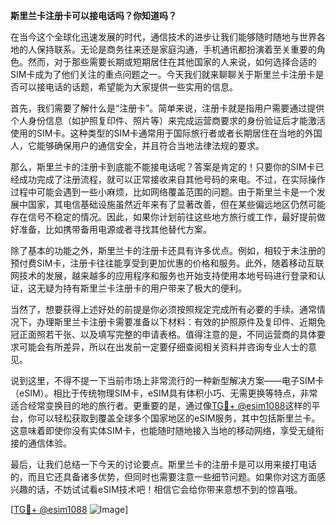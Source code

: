 **斯里兰卡注册卡可以接电话吗？你知道吗？**

在当今这个全球化迅速发展的时代，通信技术的进步让我们能够随时随地与世界各地的人保持联系。无论是商务往来还是家庭沟通，手机通讯都扮演着至关重要的角色。然而，对于那些需要长期或短期居住在其他国家的人来说，如何选择合适的SIM卡成为了他们关注的重点问题之一。今天我们就来聊聊关于斯里兰卡注册卡是否可以接电话的话题，希望能为大家提供一些实用的信息。

首先，我们需要了解什么是“注册卡”。简单来说，注册卡就是指用户需要通过提供个人身份信息（如护照复印件、照片等）来完成运营商要求的身份验证后才能激活使用的SIM卡。这种类型的SIM卡通常用于国际旅行者或者长期居住在当地的外国人，它能够确保用户的通信安全，并且符合当地法律法规的要求。

那么，斯里兰卡的注册卡到底能不能接电话呢？答案是肯定的！只要你的SIM卡已经成功完成了注册流程，就可以正常接收来自其他号码的来电。不过，在实际操作过程中可能会遇到一些小麻烦，比如网络覆盖范围的问题。由于斯里兰卡是一个发展中国家，其电信基础设施虽然近年来有了显著改善，但在某些偏远地区仍然可能存在信号不稳定的情况。因此，如果你计划前往这些地方旅行或工作，最好提前做好准备，比如携带备用电源或者寻找其他替代方案。

除了基本的功能之外，斯里兰卡的注册卡还具有许多优点。例如，相较于未注册的预付费SIM卡，注册卡往往能享受到更加优惠的价格和服务。此外，随着移动互联网技术的发展，越来越多的应用程序和服务也开始支持使用本地号码进行登录和认证，这无疑为持有斯里兰卡注册卡的用户带来了极大的便利。

当然了，想要获得上述好处的前提是你必须按照规定完成所有必要的手续。通常情况下，办理斯里兰卡注册卡需要准备以下材料：有效的护照原件及复印件、近期免冠正面照若干张、以及填写完整的申请表格。值得注意的是，不同运营商的具体要求可能会有所差异，所以在出发前一定要仔细查阅相关资料并咨询专业人士的意见。

说到这里，不得不提一下当前市场上非常流行的一种新型解决方案——电子SIM卡（eSIM）。相比于传统物理SIM卡，eSIM具有体积小巧、无需更换等特点，非常适合经常变换目的地的旅行者。更重要的是，通过像[TG💪+ @esim1088](https://t.me/s/esim1088)这样的平台，你可以轻松获取到覆盖全球多个国家地区的eSIM服务，其中包括斯里兰卡。这意味着即使你没有实体SIM卡，也能随时随地接入当地的移动网络，享受无缝衔接的通信体验。

最后，让我们总结一下今天的讨论要点。斯里兰卡的注册卡是可以用来接打电话的，而且它还具备诸多优势，但同时也需要注意一些细节问题。如果你对这方面感兴趣的话，不妨试试看eSIM技术吧！相信它会给你带来意想不到的惊喜哦。

[[TG💪+ @esim1088](https://t.me/s/esim1088) ![Image](https://i.postimg.cc/4NQfJmqS/Snipaste-2025-05-13-00-14-12.png)]